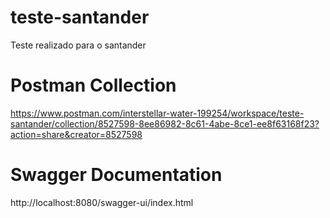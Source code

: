 # teste-santander

Teste realizado para o santander

# Postman Collection
https://www.postman.com/interstellar-water-199254/workspace/teste-santander/collection/8527598-8ee86982-8c61-4abe-8ce1-ee8f63168f23?action=share&creator=8527598

# Swagger Documentation
http://localhost:8080/swagger-ui/index.html